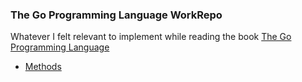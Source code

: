 ### The Go Programming Language WorkRepo

Whatever I felt relevant to implement while reading the book [The Go Programming Language](https://www.gopl.io/)

- [Methods](./6-methods)
